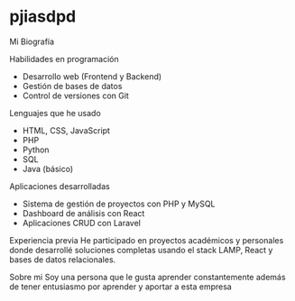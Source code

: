 # pjiasdpd
Mi Biografía

Habilidades en programación
- Desarrollo web (Frontend y Backend)
- Gestión de bases de datos
- Control de versiones con Git


Lenguajes que he usado 
- HTML, CSS, JavaScript
- PHP
- Python
- SQL
- Java (básico)


Aplicaciones desarrolladas
- Sistema de gestión de proyectos con PHP y MySQL
- Dashboard de análisis con React
- Aplicaciones CRUD con Laravel


Experiencia previa
He participado en proyectos académicos y personales donde desarrollé soluciones completas usando el stack LAMP, React y bases de datos relacionales.


Sobre  mi
Soy una persona que le gusta aprender constantemente además de tener entusiasmo por aprender y aportar a esta empresa

